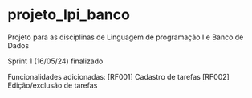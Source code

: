 # projeto_lpi_banco
Projeto para as disciplinas de Linguagem de programação I e Banco de Dados

Sprint 1 (16/05/24) finalizado

Funcionalidades adicionadas:
[RF001] Cadastro de tarefas
[RF002] Edição/exclusão de tarefas
